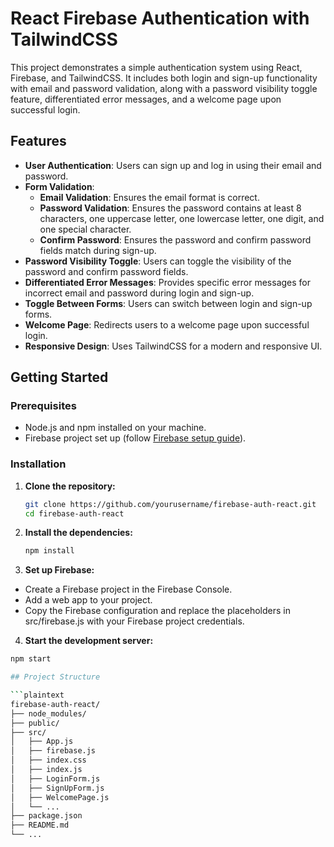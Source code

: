 # React Firebase Authentication with TailwindCSS

This project demonstrates a simple authentication system using React, Firebase, and TailwindCSS. It includes both login and sign-up functionality with email and password validation, along with a password visibility toggle feature, differentiated error messages, and a welcome page upon successful login.

## Features

- **User Authentication**: Users can sign up and log in using their email and password.
- **Form Validation**:
  - **Email Validation**: Ensures the email format is correct.
  - **Password Validation**: Ensures the password contains at least 8 characters, one uppercase letter, one lowercase letter, one digit, and one special character.
  - **Confirm Password**: Ensures the password and confirm password fields match during sign-up.
- **Password Visibility Toggle**: Users can toggle the visibility of the password and confirm password fields.
- **Differentiated Error Messages**: Provides specific error messages for incorrect email and password during login and sign-up.
- **Toggle Between Forms**: Users can switch between login and sign-up forms.
- **Welcome Page**: Redirects users to a welcome page upon successful login.
- **Responsive Design**: Uses TailwindCSS for a modern and responsive UI.

## Getting Started

### Prerequisites

- Node.js and npm installed on your machine.
- Firebase project set up (follow [Firebase setup guide](https://firebase.google.com/docs/web/setup)).

### Installation

1. **Clone the repository:**
   ```bash
   git clone https://github.com/yourusername/firebase-auth-react.git
   cd firebase-auth-react
2. **Install the dependencies:**
   ```bash
   npm install
3. **Set up Firebase:**

- Create a Firebase project in the Firebase Console.
- Add a web app to your project.
- Copy the Firebase configuration and replace the placeholders in src/firebase.js with your Firebase project credentials.
  
4. **Start the development server:**
  ```bash
  npm start

## Project Structure

```plaintext
firebase-auth-react/
├── node_modules/
├── public/
├── src/
│   ├── App.js
│   ├── firebase.js
│   ├── index.css
│   ├── index.js
│   ├── LoginForm.js
│   ├── SignUpForm.js
│   ├── WelcomePage.js
│   └── ...
├── package.json
├── README.md
└── ...
